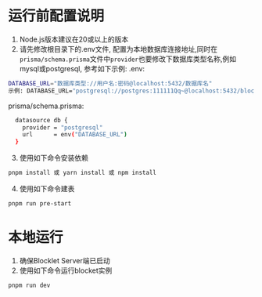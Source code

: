 # 运行前配置说明
1. Node.js版本建议在20或以上的版本
2. 请先修改根目录下的.env文件, 配置为本地数据库连接地址,同时在`prisma/schema.prisma`文件中`provider`也要修改下数据库类型名称,例如mysql或postgresql, 参考如下示例:
.env:
```bash
DATABASE_URL="数据库类型://用户名:密码@localhost:5432/数据库名"
示例: DATABASE_URL="postgresql://postgres:111111Qq~@localhost:5432/blocklet"
```

prisma/schema.prisma:
```bash
  datasource db {
    provider = "postgresql"
    url      = env("DATABASE_URL")
  }
```
3. 使用如下命令安装依赖
```bash
pnpm install 或 yarn install 或 npm install
```
4. 使用如下命令建表
```bash
pnpm run pre-start
```
# 本地运行
1. 确保Blocklet Server端已启动
2. 使用如下命令运行blocket实例
```bash
pnpm run dev
```


